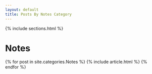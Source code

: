 ```yaml
---
layout: default
title: Posts By Notes Category
---
```


{% include sections.html %}

<div class="row">
  <div class="col-12">
    <h1 class="category">Notes</h1>
    <div class="posts">
      {% for post in site.categories.Notes %}
        {% include article.html %}
      {% endfor %}
    </div>
  </div>
</div>

